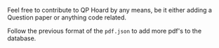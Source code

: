Feel free to contribute to QP Hoard by any means, be it either adding a Question paper or anything code related.

Follow the previous format of the `pdf.json` to add more pdf's to the database.

